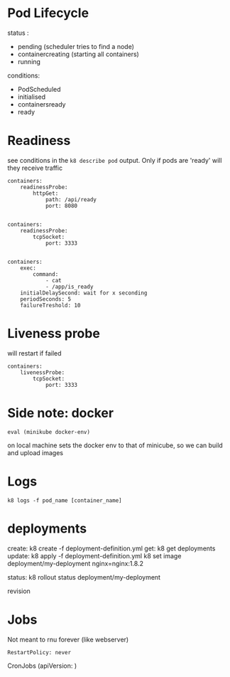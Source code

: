 # Pod Lifecycle

status :
 - pending (scheduler tries to find a node)
 - containercreating  (starting all containers)
 - running

conditions: 
 - PodScheduled
 - initialised
 - containersready
 - ready

# Readiness

see conditions in the `k8 describe pod` output. Only if pods are 'ready' will they receive traffic

    containers:
        readinessProbe:
            httpGet:
                path: /api/ready
                port: 8080


    containers:
        readinessProbe:
            tcpSocket:
                port: 3333
            

    containers:
        exec:
            command:
                - cat
                - /app/is_ready
        initialDelaySecond: wait for x seconding
        periodSeconds: 5
        failureTreshold: 10


# Liveness probe

will restart if failed

    containers:
        livenessProbe:
            tcpSocket:
                port: 3333
            

# Side note: docker

    eval (minikube docker-env)

on local machine sets the docker env to that of minicube, so we can build and upload images

# Logs

    k8 logs -f pod_name [container_name]

# deployments 

create: k8 create -f deployment-definition.yml
get: k8 get deployments
update: k8 apply -f deployment-definition.yml
        k8 set image deployment/my-deployment nginx=nginx:1.8.2

status: k8 rollout status deployment/my-deployment

revision

# Jobs

Not meant to rnu forever (like webserver)

    RestartPolicy: never

CronJobs (apiVersion: )